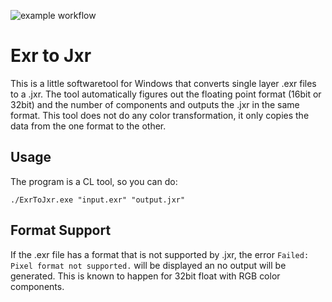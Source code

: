 ![example workflow](https://github.com/yoanwithy/exrtojxr/actions/workflows/cmake-single-platform.yml/badge.svg)
# Exr to Jxr
This is a little softwaretool for Windows that converts single layer .exr files to a .jxr. The tool automatically figures out the floating point format (16bit or 32bit) and the number of components and outputs the .jxr in the same format. This tool does not do any color transformation, it only copies the data from the one format to the other.

## Usage
The program is a CL tool, so you can do:
```shell
./ExrToJxr.exe "input.exr" "output.jxr"
```

## Format Support
If the .exr file has a format that is not supported by .jxr, the error `Failed: Pixel format not supported.` will be displayed an no output will be generated. This is known to happen for 32bit float with RGB color components.
